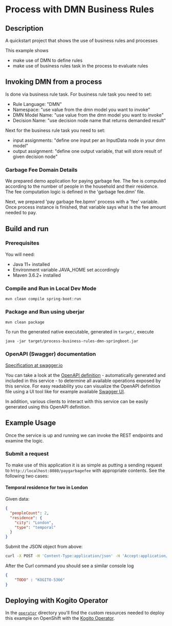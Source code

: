 # Process with DMN Business Rules

## Description

A quickstart project that shows the use of business rules and processes

This example shows

* make use of DMN to define rules
* make use of business rules task in the process to evaluate rules

## Invoking DMN from a process
Is done via business rule task. For business rule task you need to set:
* Rule Language: "DMN"
* Namespace: "use value from the dmn model you want to invoke"
* DMN Model Name: "use value from the dmn model you want to invoke"
* Decision Name: "use decision node name that returns demanded result"

Next for the business rule task you need to set:
* input assignments: "define one input per an InputData node in your dmn model"
* output assignment: "define one output variable, that will store result of given decision node"

### Garbage Fee Domain Details
We prepared demo application for paying garbage fee. The fee is computed according to the number of people in the household and their residence. The fee computation logic is defined in the 'garbage fee.dmn' file.

Next, we prepared 'pay garbage fee.bpmn' process with a 'fee' variable. Once process instance is finished, that variable says what is the fee amount needed to pay.


## Build and run

### Prerequisites

You will need:
  - Java 11+ installed
  - Environment variable JAVA_HOME set accordingly
  - Maven 3.6.2+ installed

### Compile and Run in Local Dev Mode

```
mvn clean compile spring-boot:run
```


### Package and Run using uberjar

```
mvn clean package
```

To run the generated native executable, generated in `target/`, execute

```
java -jar target/process-business-rules-dmn-springboot.jar
```

### OpenAPI (Swagger) documentation
[Specification at swagger.io](https://swagger.io/docs/specification/about/)

You can take a look at the [OpenAPI definition](http://localhost:8080/v3/api-docs) - automatically generated and included in this service - to determine all available operations exposed by this service. For easy readability you can visualize the OpenAPI definition file using a UI tool like for example available [Swagger UI](https://editor.swagger.io).

In addition, various clients to interact with this service can be easily generated using this OpenAPI definition.


## Example Usage

Once the service is up and running we can invoke the REST endpoints and examine the logic.

### Submit a request

To make use of this application it is as simple as putting a sending request to `http://localhost:8080/paygarbagefee`  with appropriate contents. See the following two cases:

#### Temporal residence for two in London

Given data:

```json
{
  "peopleCount": 2,
  "residence": {
    "city": "London",
    "type": "temporal"
  }
}
```

Submit the JSON object from above:

```sh
curl -X POST -H 'Content-Type:application/json' -H 'Accept:application/json' -d '{"peopleCount": 2, "residence" : {"city" : "London", "type" : "temporal"}}' http://localhost:8080/paygarbagefee
```

After the Curl command you should see a similar console log

```json
{
    "TODO" : "KOGITO-5366"
}
```

## Deploying with Kogito Operator

In the [`operator`](operator) directory you'll find the custom resources needed to deploy this example on OpenShift with the [Kogito Operator](https://docs.jboss.org/kogito/release/latest/html_single/#chap_kogito-deploying-on-openshift).
